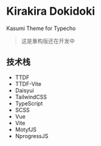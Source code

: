 # Kirakira Dokidoki

Kasumi Theme for Typecho

> 这是重构版还在开发中

## 技术栈

- TTDF
- TTDF-Vite
- Daisyui
- TailwindCSS
- TypeScript
- SCSS
- Vue
- Vite
- MotyfJS
- NprogressJS